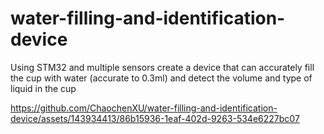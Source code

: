 # water-filling-and-identification-device
Using STM32 and multiple sensors create a device that can accurately fill the cup with water (accurate to 0.3ml) and detect the volume and type of liquid in the cup

https://github.com/ChaochenXU/water-filling-and-identification-device/assets/143934413/86b15936-1eaf-402d-9263-534e6227bc07

